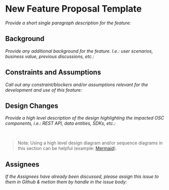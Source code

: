# New Feature Proposal Template

_Provide a short single paragraph description for the feature:_

## Background

_Provide any additional background for the feature. I.e.: user scenarios, business value, previous discussions, etc.:_

## Constraints and Assumptions

_Call out any constraint/blockers and/or assumptions relevant for the development and use of this feature:_

## Design Changes

_Provide a high level description of the design highlighting the impacted OSC components, i.e.: REST API, data entities, SDKs, etc.:_

</br>

> Note: Using a high level design diagram and/or sequence diagrams in this section can be helpful (example: [Mermaid](https://mermaid-js.github.io/mermaid/#/)).

## Assignees

_If the Assignees have already been discussed, please assign this issue to them in Github & metion them by handle in the issue body:_
